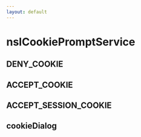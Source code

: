 ```yaml
---
layout: default
---
```


# nsICookiePromptService #

## DENY_COOKIE ##

## ACCEPT_COOKIE ##

## ACCEPT_SESSION_COOKIE ##

## cookieDialog ##
